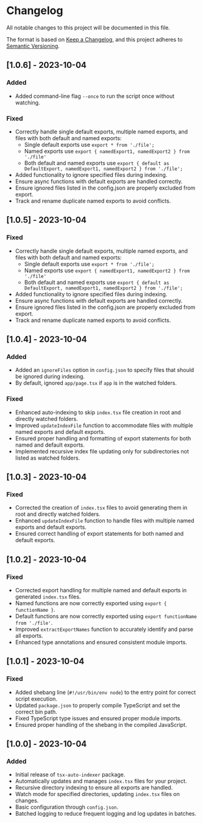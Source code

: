 # Changelog

All notable changes to this project will be documented in this file.

The format is based on [Keep a Changelog](https://keepachangelog.com/en/1.0.0/),
and this project adheres to [Semantic Versioning](https://semver.org/spec/v2.0.0.html).

## [1.0.6] - 2023-10-04

### Added

- Added command-line flag `--once` to run the script once without watching.

### Fixed

- Correctly handle single default exports, multiple named exports, and files with both default and named exports:
  - Single default exports use `export * from './file';`
  - Named exports use `export { namedExport1, namedExport2 } from './file'`
  - Both default and named exports use `export { default as DefaultExport, namedExport1, namedExport2 } from './file';`
- Added functionality to ignore specified files during indexing.
- Ensure async functions with default exports are handled correctly.
- Ensure ignored files listed in the config.json are properly excluded from export.
- Track and rename duplicate named exports to avoid conflicts.

## [1.0.5] - 2023-10-04

### Fixed

- Correctly handle single default exports, multiple named exports, and files with both default and named exports:
  - Single default exports use `export * from './file';`
  - Named exports use `export { namedExport1, namedExport2 } from './file'`
  - Both default and named exports use `export { default as DefaultExport, namedExport1, namedExport2 } from './file';`
- Added functionality to ignore specified files during indexing.
- Ensure async functions with default exports are handled correctly.
- Ensure ignored files listed in the config.json are properly excluded from export.
- Track and rename duplicate named exports to avoid conflicts.

## [1.0.4] - 2023-10-04

### Added

- Added an `ignoreFiles` option in `config.json` to specify files that should be ignored during indexing.
- By default, ignored `app/page.tsx` if `app` is in the watched folders.

### Fixed

- Enhanced auto-indexing to skip `index.tsx` file creation in root and directly watched folders.
- Improved `updateIndexFile` function to accommodate files with multiple named exports and default exports.
- Ensured proper handling and formatting of export statements for both named and default exports.
- Implemented recursive index file updating only for subdirectories not listed as watched folders.

## [1.0.3] - 2023-10-04

### Fixed

- Corrected the creation of `index.tsx` files to avoid generating them in root and directly watched folders.
- Enhanced `updateIndexFile` function to handle files with multiple named exports and default exports.
- Ensured correct handling of export statements for both named and default exports.

## [1.0.2] - 2023-10-04

### Fixed

- Corrected export handling for multiple named and default exports in generated `index.tsx` files.
- Named functions are now correctly exported using `export { functionName }`.
- Default functions are now correctly exported using `export functionName from './file'`.
- Improved `extractExportNames` function to accurately identify and parse all exports.
- Enhanced type annotations and ensured consistent module imports.

## [1.0.1] - 2023-10-04

### Fixed

- Added shebang line (`#!/usr/bin/env node`) to the entry point for correct script execution.
- Updated `package.json` to properly compile TypeScript and set the correct bin path.
- Fixed TypeScript type issues and ensured proper module imports.
- Ensured proper handling of the shebang in the compiled JavaScript.

## [1.0.0] - 2023-10-04

### Added

- Initial release of `tsx-auto-indexer` package.
- Automatically updates and manages `index.tsx` files for your project.
- Recursive directory indexing to ensure all exports are handled.
- Watch mode for specified directories, updating `index.tsx` files on changes.
- Basic configuration through `config.json`.
- Batched logging to reduce frequent logging and log updates in batches.